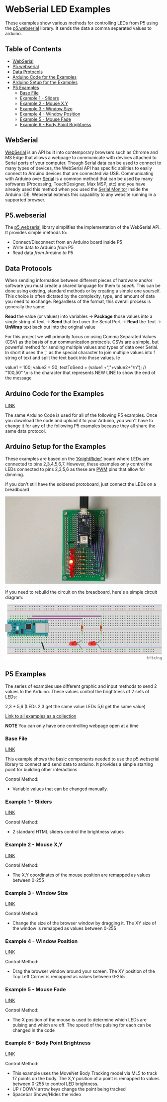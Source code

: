 # WebSerial LED Examples
These examples show various methods for controlling LEDs from P5 using the [p5.webserial](https://github.com/gohai/p5.webserial) library. It sends the data a comma separated values to arduino.


## Table of Contents
- [WebSerial](#webserial)
- [P5.webserial](#p5-webserial)
- [Data Protocols](#data-protocols)
- [Arduino Code for the Examples](#arduino-code-for-the-examples)
- [Arduino Setup for the Examples](#arduino-setup-for-the-examples)
- [P5 Examples](#p5-examples)
  - [Base File](#base-file)
  - [Example 1 - Sliders](#example-1---sliders)
  - [Example 2 - Mouse X,Y](#example-2---mouse-xy)
  - [Example 3 - Window Size](#example-3---window-size)
  - [Example 4 - Window Position](#example-4---window-position)
  - [Example 5 - Mouse Fade](#example-5---mouse-fade)
  - [Example 6 - Body Point Brightness](#example-6---body-point-brightness)

## WebSerial

[WebSerial](https://developer.mozilla.org/en-US/docs/Web/API/Web_Serial_API) is an API built into contemporary browsers such as Chrome and MS Edge that allows a webpage to communicate with devices attached to Serial ports of your computer. Though Serial data can be used to connect to many types of devices, the WebSerial API has specific abilities to easily connect to Arduino devices that are connected via USB. Communicating with Arduino over [Serial](https://www.arduino.cc/reference/tr/language/functions/communication/serial/) is a common method that can be used by many softwares (Processing, TouchDesigner, Max MSP, etc) and you have already used this method when you used the [Serial Monitor](https://docs.arduino.cc/software/ide-v2/tutorials/ide-v2-serial-monitor/) inside the Arduino IDE. Webserial extends this capability to any website running in a supported browser.

## P5.webserial

The [p5.webserial](https://github.com/gohai/p5.webserial) library simplifies the implementation of the WebSerial API. It provides simple methods to:

* Connect/Disconnect from an Arduino board inside P5
* Write data *to* Arduino *from* P5
* Read data *from* Arduino *to* P5

## Data Protocols

When sending information between different pieces of hardware and/or software you must create a shared language for them to *speak*. This can be done using existing, standard methods or by creating a simple one yourself. This choice is often dictated by the complexity, type, and amount of data you need to exchange. Regardless of the format, this overall process is generally the same:

**Read** the value (or values) into variables -> **Package** those values into a single string of text -> **Send** that text over the Serial Port -> **Read** the Text -> **UnWrap** text back out into the original value

For this project we will primarily focus on using Comma Separated Values (CSV) as the basis of our communication protocols. CSVs are a simple, but powerful method for sending multiple values and types of data over Serial. In short it uses the ',' as the special character to join multiple values into 1 string of text and split the text back into those values. Ie

value1 = 100;
value2 = 50;
textToSend = (value1 +","+value2+"\n"); // "100,50"  \n is the character that represents NEW LINE to show the end of the message

## Arduino Code for the Examples

[LINK](https://github.com/DigitalFuturesOCADU/CC2024/blob/main/experiment3/examples/example1_controlLEDs/arduino/serial_read2Vals_LEDbrightness/serial_read2Vals_LEDbrightness.ino)

The same Arduino Code is used for all of the following P5 examples. Once you download the code and upload it to your Arduino, you won't have to change it for any of the following P5 examples because they all share the same data protocol.

## Arduino Setup for the Examples

These examples are based on the ['KnightRider'](https://canvascloud.ocadu.ca/courses/9968/discussion_topics/171746) board where LEDs are connected to pins 2,3,4,5,6,7. However, these examples only control the LEDs connected to pins 2,3,5,6 as these are [PWM](https://support.arduino.cc/hc/en-us/articles/9350537961500-Use-PWM-output-with-Arduino) pins that allow for dimming.

If you don't still have the soldered protoboard, just connect the LEDs on a breadboard

![Arduino Nano 33 - Knight Rider - protoboard](/images/knightRiderProto.gif)

If you need to rebuild the circuit on the breadboard, here's a simple circuit diagram:

![ArduinoNano33IoT-KnightRider-bb-2LEDs](/images/knightRiderBB.png)

## P5 Examples

The series of examples use different graphic and input methods to send 2 values to the Arduino. These values control the brightness of 2 sets of LEDs:

2,3 + 5,6 (LEDs 2,3 get the same value LEDs 5,6 get the same value)

[Link to all examples as a collection](https://editor.p5js.org/npuckett/collections/T5352XtXk)

**NOTE** You can only have one controlling webpage open at a time

### Base File

[LINK](https://editor.p5js.org/npuckett/sketches/pvEgEi0vw)

This example shows the basic components needed to use the p5.webserial library to connect and send data to arduino. It provides a simple starting point for building other interactions

Control Method:
* Variable values that can be changed manually.

### Example 1 - Sliders

[LINK](https://editor.p5js.org/npuckett/full/yKyYthVq4)

Control Method:
* 2 standard HTML sliders control the brightness values

### Example 2 - Mouse X,Y

[LINK](https://editor.p5js.org/npuckett/full/woaGEUPgU)

Control Method:
* The X,Y coordinates of the mouse position are remapped as values between 0-255

### Example 3 - Window Size

[LINK](https://editor.p5js.org/npuckett/full/uoz2Zjz_v)

Control Method:
* Change the size of the browser window by dragging it. The XY size of the window is remapped as values between 0-255

### Example 4 - Window Position

[LINK](https://editor.p5js.org/npuckett/full/atzQFQEWW)

Control Method:
* Drag the browser window around your screen. The XY position of the Top Left Corner is remapped as values between 0-255

### Example 5 - Mouse Fade

[LINK](https://editor.p5js.org/npuckett/full/Ro6MIw50N)

Control Method:
* The X position of the mouse is used to determine which LEDs are pulsing and which are off. The speed of the pulsing for each can be changed in the code

### Example 6 - Body Point Brightness

[LINK](https://editor.p5js.org/npuckett/full/Hqd9OGSg-)

Control Method:
* This example uses the MoveNet Body Tracking model via ML5 to track 17 points on the body. The X,Y position of a point is remapped to values between 0-255 to control LED brightness.
* UP / DOWN arrow keys change the point being tracked
* Spacebar Shows/Hides the video

